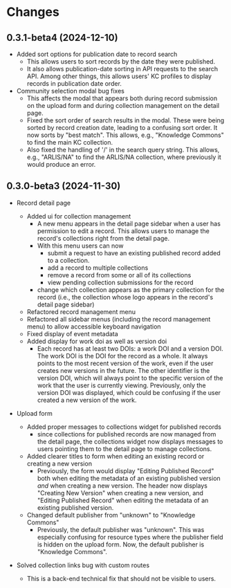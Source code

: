 <!-- This file is part of Knowledge Commons Works. -->
<!-- Copyright (C) 2024 Mesh Research. -->

# Changes

## 0.3.1-beta4 (2024-12-10)

- Added sort options for publication date to record search
    - This allows users to sort records by the date they were published.
    - It also allows publication-date sorting in API requests to the search API. Among other things, this allows users' KC profiles to display records in publication date order.
- Community selection modal bug fixes
    - This affects the modal that appears both during record submission on the upload form and during collection management on the detail page.
    - Fixed the sort order of search results in the modal. These were being sorted by record creation date, leading to a confusing sort order. It now sorts by "best match". This allows, e.g., "Knowledge Commons" to find the main KC collection.
    - Also fixed the handling of '/' in the search query string. This allows, e.g., "ARLIS/NA" to find the ARLIS/NA collection, where previously it would produce an error.

## 0.3.0-beta3 (2024-11-30)

- Record detail page
    - Added ui for collection management
        - A new menu appears in the detail page sidebar when a user has permission to edit a record. This
        allows users to manage the record's collections right from the detail page.
        - With this menu users can now
            - submit a request to have an existing published record added to a collection.
            - add a record to multiple collections
            - remove a record from some or all of its collections
            - view pending collection submissions for the record
        - change which collection appears as the primary collection for the record (i.e., the collection whose logo appears in the record's detail page sidebar)
    - Refactored record management menu
    - Refactored all sidebar menus (including the record management menu) to allow accessible
      keyboard navigation
    - Fixed display of event metadata
    - Added display for work doi as well as version doi
        - Each record has at least two DOIs: a work DOI and a version DOI. The work DOI is the DOI for the record as a whole. It always points to the most recent version of the work, even if the user creates new versions in the future. The other identifier is the version DOI, which will always point to the specific version of the work that the user is currently viewing. Previously, only the version DOI was displayed, which could be confusing if the user created a new version of the work.

- Upload form
    - Added proper messages to collections widget for published records
        - since collections for published records are now managed from the detail page, the collections widget now displays messages to users pointing them to the detail page to manage collections.
    - Added clearer titles to form when editing an existing record
      or creating a new version
        - Previously, the form would display "Editing Published Record" both when editing the metadata of an existing published version *and* when creating a new version. The header now displays "Creating New Version" when creating a new version, and "Editing Published Record" when editing the metadata of an existing published version.
    - Changed default publisher from "unknown" to "Knowledge Commons"
        - Previously, the default publisher was "unknown". This was especially confusing for resource types where the publisher field is hidden on the upload form. Now, the default publisher is "Knowledge Commons".

- Solved collection links bug with custom routes
    - This is a back-end technical fix that should not be visible to users.
